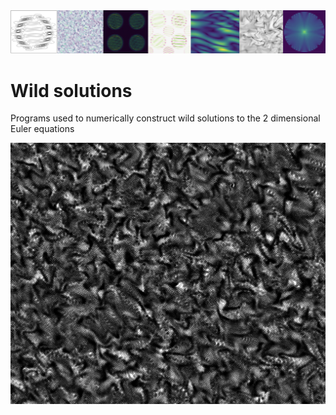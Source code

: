 <img src="sequence/additional_files/post.jpg" width="1000"/>

# Wild solutions
Programs used to numerically construct wild solutions to the 2 dimensional Euler equations

![Alt text](sequence/additional_files/wild.png?raw=true "Wild")
